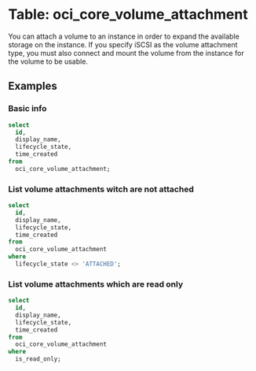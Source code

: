 # Table: oci_core_volume_attachment

You can attach a volume to an instance in order to expand the available storage on the instance. If you specify iSCSI as the volume attachment type, you must also connect and mount the volume from the instance for the volume to be usable.

## Examples

### Basic info

```sql
select
  id,
  display_name,
  lifecycle_state,
  time_created
from
  oci_core_volume_attachment;
```

### List volume attachments witch are not attached

```sql
select
  id,
  display_name,
  lifecycle_state,
  time_created
from
  oci_core_volume_attachment
where
  lifecycle_state <> 'ATTACHED';
```

### List volume attachments which are read only

```sql
select
  id,
  display_name,
  lifecycle_state,
  time_created
from
  oci_core_volume_attachment
where
  is_read_only;
```
